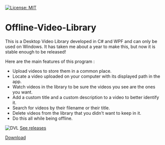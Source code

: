[![License: MIT](https://img.shields.io/badge/License-MIT-yellow.svg)](https://opensource.org/licenses/MIT)

# Offline-Video-Library
This is a Desktop Video Library developed in C# and WPF and can only be used on Windows.
It has taken me about a year to make this, but now it is stable enough to be released!

Here are the main features of this program : 
- Upload videos to store them in a common place.
- Locate a video uploaded on your computer with its displayed path in the app.
- Watch videos in the library to be sure the videos you see are the ones you want.
- Add a custom title and a custom description to a video to better identify it.
- Search for videos by their filename or their title.
- Delete videos from the library that you didn't want to keep in it.
- Do this all while being offline. 

![DVL](https://user-images.githubusercontent.com/18319764/73548421-c1361780-440e-11ea-9ec0-634d6c528dec.PNG)
[See releases](https://github.com/Demomaker/Offline-Video-Library/releases)

[Download](https://github.com/Demomaker/Offline-Video-Library/releases/download/v1.0.2.1/VideoLibraryV1_0_2_1.zip)
